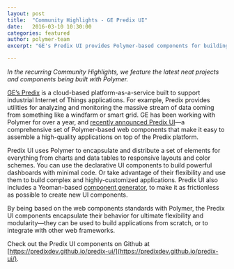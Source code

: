 ```yaml
---
layout: post
title:  "Community Highlights - GE Predix UI"
date:   2016-03-10 10:30:00
categories: featured
author: polymer-team
excerpt: "GE's Predix UI provides Polymer-based components for building dashboards for the industrial Internet of Things."

---
```


_In the recurring Community Highlights, we feature the latest neat projects and components being built with Polymer._

[GE’s Predix](https://www.predix.io) is a cloud-based platform-as-a-service built to support industrial Internet of Things applications. For example, Predix provides utilities for analyzing and monitoring the massive stream of data coming from something like a windfarm or smart grid.  GE has been working with Polymer for over a year, and [recently announced Predix UI](https://www.predix.io/blog/article.html?article_id=1705)—a comprehensive set of Polymer-based web components that make it easy to assemble a high-quality applications on top of the Predix platform.

Predix UI uses Polymer to encapsulate and distribute a set of elements for everything from charts and data tables to responsive layouts and color schemes. You can use the declarative UI components to build powerful dashboards with minimal code. Or take advantage of their flexibility and use them to build complex and highly-customized applications. Predix UI also includes a Yeoman-based [component generator](https://github.com/PredixDev/generator-px-comp), to make it as frictionless as possible to create new UI components.

By being based on the web components standards with Polymer, the Predix UI components encapsulate their behavior for ultimate flexibility and modularity—they can be used to build applications from scratch, or to integrate with other web frameworks.

Check out the Predix UI components on Github at [https://predixdev.github.io/predix-ui/](https://predixdev.github.io/predix-ui/).
